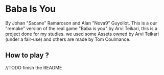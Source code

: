 # Baba Is You
By Johan "Sacane" Ramaroson and Alan "Nova9" Guyollot.
This is a our "remake" version of the real game "Baba is you" by Arvi Teikari, this is a project done for my studies.
we used some Assets owned by Arvi Teikari (under a fair-use) and others are made by Tom Coulmance.

## How to play ? 

//TODO finish the README
